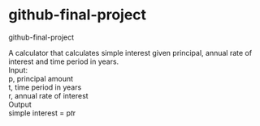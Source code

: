 # github-final-project
github-final-project

A calculator that calculates simple interest given principal, annual rate of interest and time period in years.<br>
Input:<br>
  p, principal amount<br>
  t, time period in years<br>
  r, annual rate of interest<br>
Output<br>
   simple interest = p*t*r<br>
